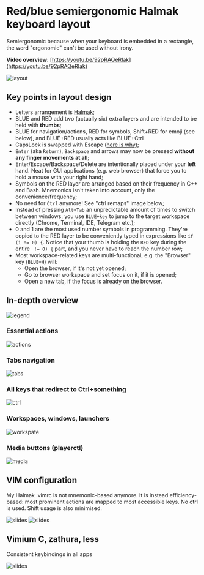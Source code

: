 # Red/blue semiergonomic Halmak keyboard layout
Semiergonomic because when your keyboard is embedded in a rectangle, the word "ergonomic" can't be used without irony.

**Video overview**: [https://youtu.be/92pRAQeRIak](https://youtu.be/92pRAQeRIak)

![layout](img/main.png)

## Key points in layout design

- Letters arrangement is [Halmak](https://youtu.be/pZ40gmfDFfQ);
- BLUE and RED add two (actually six) extra layers and are intended to be held with **thumbs**;
- BLUE for navigation/actions, RED for symbols, Shift+RED for emoji (see below), and BLUE+RED usually acts like BLUE+Ctrl
- CapsLock is swapped with Escape ([here is why](https://vim.fandom.com/wiki/Avoid_the_escape_key));
- `Enter` (aka `Return`), `Backspace` and arrows may now be pressed **without any finger movements at all**;
- Enter/Escape/Backspace/Delete are intentionally placed under your **left** hand. Neat for GUI applications (e.g. web browser) that force you to hold a mouse with your right hand;
- Symbols on the RED layer are arranged based on their frequency in C++ and Bash. Mnemonics isn't taken into account, only the convenience/frequency;
- No need for `Ctrl` anymore! See "ctrl remaps" image below;
- Instead of pressing `Alt+Tab` an unpredictable amount of times to switch between windows, you use `BLUE+key` to jump to the target workspace directly (Chrome, Terminal, IDE, Telegram etc.);
- 0 and 1 are the most used number symbols in programming. They're copied to the RED layer to be conveniently typed in expressions like `if (i != 0) {`. Notice that your thumb is holding the `RED` key during the entire ` != 0) {` part, and you never have to reach the number row;
- Most workspace-related keys are multi-functional, e.g. the "Browser" key (`BLUE+H`) will:
    - Open the browser, if it's not yet opened;
    - Go to browser workspace and set focus on it, if it is opened;
    - Open a new tab, if the focus is already on the browser.

## In-depth overview

![legend](img/legend.jpg)

### Essential actions

![actions](img/aspects-actions.jpg)

### Tabs navigation

![tabs](img/aspects-tabs.jpg)

### All keys that redirect to Ctrl+something

![ctrl](img/aspects-ctrl.jpg)

### Workspaces, windows, launchers

![workspate](img/aspects-workspace.jpg)

### Media buttons (playerctl)

![media](img/aspects-media.jpg)

## VIM configuration
My Halmak .vimrc is  not mnemonic-based anymore. It is instead efficiency-based: most prominent actions are mapped to most accessible keys. No ctrl is used. Shift usage is also minimised.

![slides](img/slides1.jpg)
![slides](img/slides2.jpg)

## Vimium C, zathura, less
Consistent keybindings in all apps

![slides](img/slides3.jpg)


